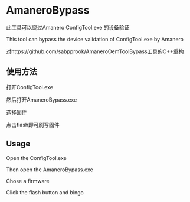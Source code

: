 # AmaneroBypass
此工具可以绕过Amanero ConfigTool.exe 的设备验证

This tool can bypass the device validation of ConfigTool.exe by Amanero

对https://github.com/sabpprook/AmaneroOemToolBypass工具的C++重构

## 使用方法

打开ConfigTool.exe

然后打开AmaneroBypass.exe

选择固件

点击flash即可刷写固件

## Usage

Open the ConfigTool.exe

Then open the AmaneroBypass.exe

Chose a firmware

Click the flash button and bingo
